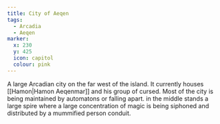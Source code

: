```yaml
---
title: City of Aeqen
tags:
  - Arcadia
  - Aeqen
marker:
  x: 230
  y: 425
  icon: capitol
  colour: pink
---
```


A large Arcadian city on the far west of the island. It currently houses [[Hamon|Hamon Aeqenmar]] and his group of cursed. Most of the city is being maintained by automatons or falling apart. in the middle stands a large spire where a large concentration of magic is being siphoned and distributed by a mummified person conduit.
